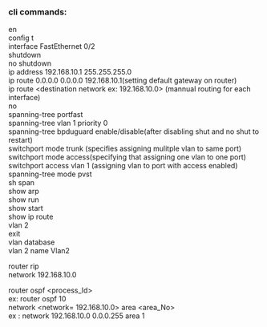 ### cli commands:
 en  
 config t  
 interface FastEthernet 0/2  
 shutdown  
 no shutdown  
 ip address 192.168.10.1 255.255.255.0  
 ip route 0.0.0.0 0.0.0.0 192.168.10.1(setting default gateway on router)  
 ip route <destination network ex: 192.168.10.0><subnet mask><next hop interface> (mannual  routing for each interface)  
 no <command to remove fromt mannual route>  
 spanning-tree portfast  
 spanning-tree vlan 1 priority 0  
 spanning-tree bpduguard enable/disable(after disabling shut and no shut to restart)  
 switchport mode trunk (specifies assigning mulitple vlan to same port)  
 switchport mode access(specifying that assigning one vlan to one port)  
 switchport access vlan 1 (assigning vlan to port with access enabled)  
 spanning-tree mode pvst  
 sh span   
 show arp  
 show run    
 show start  
 show ip route  
 vlan 2  
 exit  
 vlan database  
 vlan 2 name Vlan2  
 
 router rip  
 network 192.168.10.0  

 router ospf <process_Id>  
    ex: router ospf 10  
 network <network= 192.168.10.0> <wildcard mask = 0.0.0.255> area <area_No>  
     ex : network 192.168.10.0 0.0.0.255 area 1  
